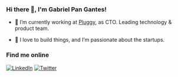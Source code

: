 ### Hi there 👋, I'm Gabriel Pan Gantes!

- 🔭 I’m currently working at [Pluggy](https://pluggy.ai), as CTO. Leading technology & product team.

- 🚀 I love to build things, and I’m passionate about the startups.


### Find me online

<a href="https://www.linkedin.com/in/gabrielpangantes" target="_blank"><img src="https://img.shields.io/badge/LinkedIn-%230077B5.svg?&style=flat-square&logo=linkedin&logoColor=white" alt="LinkedIn"></a>
<a href="https://twitter.com/gpangantes" target="_blank"><img src="https://img.shields.io/badge/Twitter-%231DA1F2.svg?&style=flat-square&logo=twitter&logoColor=white" alt="Twitter"></a>